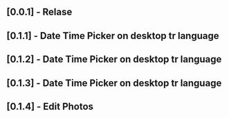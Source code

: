 ## [0.0.1] - Relase 

## [0.1.1] - Date Time Picker on desktop tr language
## [0.1.2] - Date Time Picker on desktop tr language
## [0.1.3] - Date Time Picker on desktop tr language
## [0.1.4] - Edit Photos
